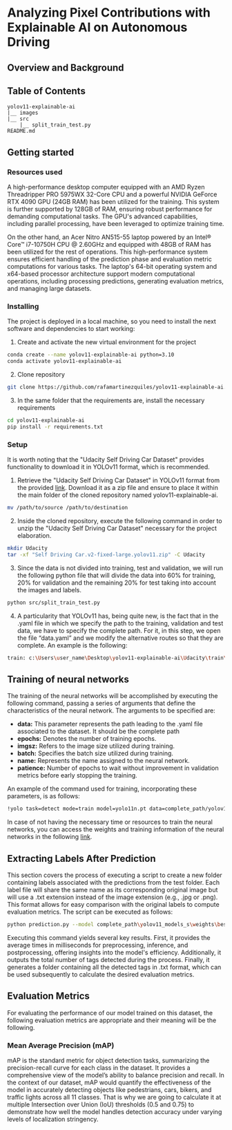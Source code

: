 # Analyzing Pixel Contributions with Explainable AI on Autonomous Driving


## Overview and Background


## Table of Contents
```
yolov11-explainable-ai
|__ images
|__ src
    |__ split_train_test.py
README.md
```

## Getting started

### Resources used
A high-performance desktop computer equipped with an AMD Ryzen Threadripper PRO 5975WX 32-Core CPU and a powerful NVIDIA GeForce RTX 4090 GPU (24GB RAM) has been utilized for the training. This system is further supported by 128GB of RAM, ensuring robust performance for demanding computational tasks. The GPU's advanced capabilities, including parallel processing, have been leveraged to optimize training time.

On the other hand, an Acer Nitro AN515-55 laptop powered by an Intel® Core™ i7-10750H CPU @ 2.60GHz and equipped with 48GB of RAM has been utilized for the rest of operations. This high-performance system ensures efficient handling of the prediction phase and evaluation metric computations for various tasks. The laptop's 64-bit operating system and x64-based processor architecture support modern computational operations, including processing predictions, generating evaluation metrics, and managing large datasets.

### Installing
The project is deployed in a local machine, so you need to install the next software and dependencies to start working:

1. Create and activate the new virtual environment for the project

```bash
conda create --name yolov11-explainable-ai python=3.10
conda activate yolov11-explainable-ai
```

2. Clone repository

```bash
git clone https://github.com/rafamartinezquiles/yolov11-explainable-ai.git
```

3. In the same folder that the requirements are, install the necessary requirements

```bash
cd yolov11-explainable-ai
pip install -r requirements.txt
```

### Setup
It is worth noting that the "Udacity Self Driving Car Dataset" provides functionality to download it in YOLOv11 format, which is recommended.

1. Retrieve the "Udacity Self Driving Car Dataset" in YOLOv11 format from the provided [link](https://public.roboflow.com/object-detection/self-driving-car/2). Download it as a zip file and ensure to place it within the main folder of the cloned repository named yolov11-explainable-ai.

```bash
mv /path/to/source /path/to/destination
```

2. Inside the cloned repository, execute the following command in order to unzip the "Udacity Self Driving Car Dataset" necessary for the project elaboration.

```bash
mkdir Udacity
tar -xf "Self Driving Car.v2-fixed-large.yolov11.zip" -C Udacity
```

3. Since the data is not divided into training, test and validation, we will run the following python file that will divide the data into 60% for training, 20% for validation and the remaining 20% for test taking into account the images and labels.

```bash
python src/split_train_test.py
```

4. A particularity that YOLOv11 has, being quite new, is the fact that in the .yaml file in which we specify the path to the training, validation and test data, we have to specify the complete path. For it, in this step, we open the file “data.yaml” and we modify the alternative routes so that they are complete. An example is the following:
```bash
train: c:\Users\user_name\Desktop\yolov11-explainable-ai\Udacity\train\images
```

## Training of neural networks
The training of the neural networks will be accomplished by executing the following command, passing a series of arguments that define the characteristics of the neural network. The arguments to be specified are:

- **data:** This parameter represents the path leading to the .yaml file associated to the dataset. It should be the complete path
- **epochs:** Denotes the number of training epochs. 
- **imgsz:** Refers to the image size utilized during training.
- **batch:** Specifies the batch size utilized during training.
- **name:** Represents the name assigned to the neural network.
- **patience:** Number of epochs to wait without improvement in validation metrics before early stopping the training.

An example of the command used for training, incorporating these parameters, is as follows:

```bash
!yolo task=detect mode=train model=yolo11n.pt data=complete_path/yolov11-explainable-ai/SDC/data.yaml epochs=400 imgsz=640 batch=16 name=yolov11_models_n patience=10
```

In case of not having the necessary time or resources to train the neural networks, you can access the weights and training information of the neural networks in the following [link](https://drive.google.com/drive/folders/1M1R6dTDRGQSBAA3VU1CibKp3VIcQFow9?usp=drive_link).

## Extracting Labels After Prediction
This section covers the process of executing a script to create a new folder containing labels associated with the predictions from the test folder. Each label file will share the same name as its corresponding original image but will use a .txt extension instead of the image extension (e.g., .jpg or .png). This format allows for easy comparison with the original labels to compute evaluation metrics. The script can be executed as follows:

```bash
python prediction.py --model complete_path\yolov11_models_s\weights\best.pt --source complete_path\test\images
```

Executing this command yields several key results. First, it provides the average times in milliseconds for preprocessing, inference, and postprocessing, offering insights into the model's efficiency. Additionally, it outputs the total number of tags detected during the process. Finally, it generates a folder containing all the detected tags in .txt format, which can be used subsequently to calculate the desired evaluation metrics.

## Evaluation Metrics
For evaluating the performance of our model trained on this dataset, the following evaluation metrics are appropriate and their meaning will be the following.

### Mean Average Precision (mAP)
mAP is the standard metric for object detection tasks, summarizing the precision-recall curve for each class in the dataset. It provides a comprehensive view of the model’s ability to balance precision and recall. In the context of our dataset, mAP would quantify the effectiveness of the model in accurately detecting objects like pedestrians, cars, bikers, and traffic lights across all 11 classes. That is why we are going to calculate it at multiple Intersection over Union (IoU) thresholds (0.5 and 0.75) to demonstrate how well the model handles detection accuracy under varying levels of localization stringency.


